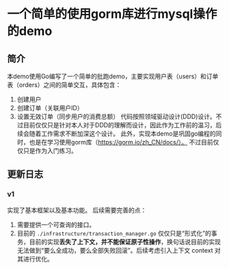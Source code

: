 # 一个简单的使用gorm库进行mysql操作的demo

## 简介
本demo使用Go编写了一个简单的批跑demo，主要实现用户表（users）和订单表（orders）之间的简单交互，具体包含：
1. 创建用户
2. 创建订单（关联用户ID）
3. 设置无效订单（同步用户的消费总额）
代码按照领域驱动设计(DDD)设计。不过目前仅仅只是针对本人对于DDD的理解而设计，因此作为工作前的温习，后续会随着工作需求不断加深这个设计。
此外，实现本demo是巩固go编程的同时，也是在学习使用gorm库（https://gorm.io/zh_CN/docs/）。
不过目前仅仅只是作为入门练习。

## 更新日志

### v1
实现了基本框架以及基本功能。
后续需要完善的点：
1. 需要提供一个可查询的接口。
2. 目前的 `./infrastructure/transaction_manager.go` 仅仅只是“形式化”的事务，目前的实现**丢失了上下文，并不能保证原子性操作**，换句话说目前的实现无法做到“要么全成功，要么全部失败回滚”。后续考虑引入上下文 context 对其进行优化。